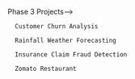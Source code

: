 Phase 3 Projects-->

      Customer Churn Analysis

      Rainfall Weather Forecasting

      Insurance Claim Fraud Detection

      Zomato Restaurant
